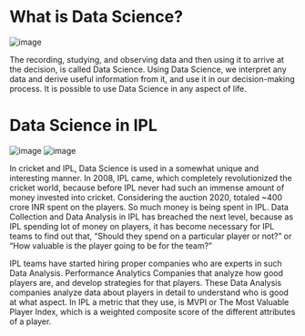 # What is Data Science?

![image](https://user-images.githubusercontent.com/90493668/152353166-e61fa19f-d981-42cc-8760-8fe7acf523e4.png)

The recording, studying, and observing data and then using it to arrive at the decision, is called Data Science.
Using Data Science, we interpret any data and derive useful information from it, and use it in our decision-making process. It is possible to use Data Science in any aspect of life.

# Data Science in IPL

![image](https://user-images.githubusercontent.com/90493668/152353021-a2c00f76-ef27-4458-b6d7-37489cf177fe.png) ![image](https://user-images.githubusercontent.com/90493668/152353059-fccdd4a8-4c05-4407-9251-2be30787ecfd.png)

In cricket and IPL, Data Science is used in a somewhat unique and interesting manner. In 2008, IPL came, which completely revolutionized the cricket world, because before IPL never had such an immense amount of money invested into cricket. Considering the auction 2020, totaled ~400 crore INR spent on the players. So much money is being spent in IPL. Data Collection and Data Analysis in IPL has breached the next level, because as IPL spending lot of money on players, it has become necessary for IPL teams to find out that, “Should they spend on a particular player or not?” or “How valuable is the player going to be for the team?” 

IPL teams have started hiring proper companies who are experts in such Data Analysis. Performance Analytics Companies that analyze how good players are, and develop strategies for that players. These Data Analysis companies analyze data about players in detail to understand who is good at what aspect. In IPL a metric that they use, is MVPI or The Most Valuable Player Index, which is a weighted composite score of the different attributes of a player.
